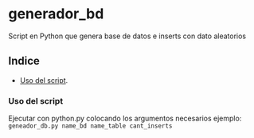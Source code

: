 # generador_bd
Script en Python que genera base de datos e inserts con dato aleatorios

## Indice
  - [Uso del script](#uso-del-script).

### Uso del script
Ejecutar con python.py colocando los argumentos necesarios
ejemplo: `geneador_db.py name_bd name_table cant_inserts`
